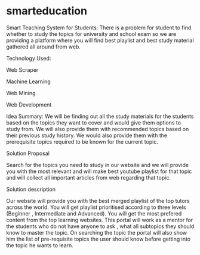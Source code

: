 # smarteducation
Smart Teaching System for Students:
There is a problem for student to find whether to study the topics for university and school exam so we are providing a platform where you will find best playlist and best study material gathered all around from web.

Technology Used:

Web Scraper

Machine Learning

Web Mining

Web Development

Idea Summary:
We will be finding out all the study materials for the students based on the topics they want to cover and would give them options to study from.
We will also provide them with recommended topics based on their previous study history.
We would also provide them with the prerequisite topics  required to be known for the current topic.


Solution Proposal 

Search for the topics you need to study in our website and we will provide you with the most relevant and will make best youtube playlist for that topic and will collect all important articles from web 
regarding that topic.
 

Solution description

Our website will provide you with the best merged playlist of the top tutors across the world.
You will get playlist prioritised according to three levels (Beginner , Intermediate  and Advanced).
You will get the most prefered content from the top learning websites.
This portal will work as a mentor for the students who do not have anyone to ask  ,  what all subtopics they should know to master the topic.
On searching the topic the portal will also show him the list of pre-requisite topics the user should know before getting into the topic he wants to learn.


